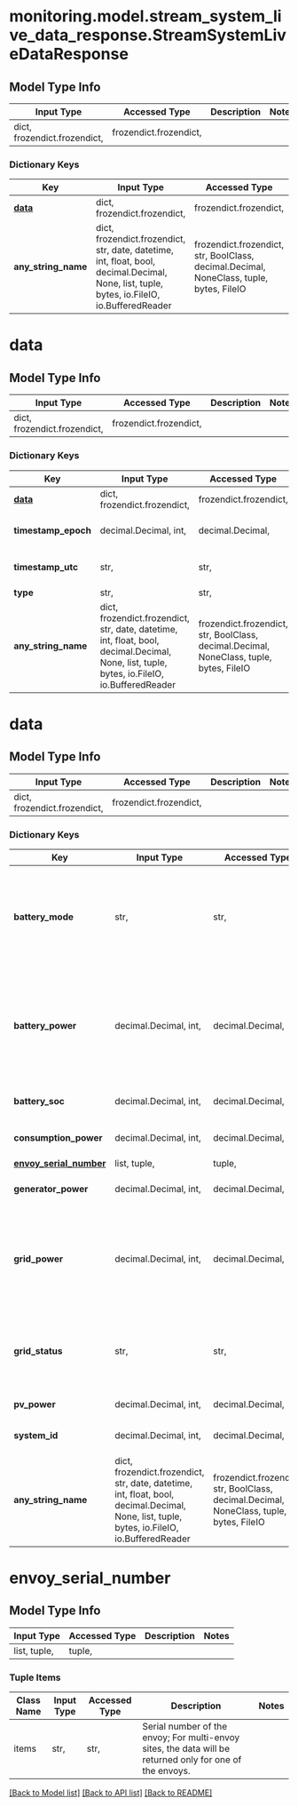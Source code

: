 # monitoring.model.stream_system_live_data_response.StreamSystemLiveDataResponse

## Model Type Info
Input Type | Accessed Type | Description | Notes
------------ | ------------- | ------------- | -------------
dict, frozendict.frozendict,  | frozendict.frozendict,  |  | 

### Dictionary Keys
Key | Input Type | Accessed Type | Description | Notes
------------ | ------------- | ------------- | ------------- | -------------
**[data](#data)** | dict, frozendict.frozendict,  | frozendict.frozendict,  |  | [optional] 
**any_string_name** | dict, frozendict.frozendict, str, date, datetime, int, float, bool, decimal.Decimal, None, list, tuple, bytes, io.FileIO, io.BufferedReader | frozendict.frozendict, str, BoolClass, decimal.Decimal, NoneClass, tuple, bytes, FileIO | any string name can be used but the value must be the correct type | [optional]

# data

## Model Type Info
Input Type | Accessed Type | Description | Notes
------------ | ------------- | ------------- | -------------
dict, frozendict.frozendict,  | frozendict.frozendict,  |  | 

### Dictionary Keys
Key | Input Type | Accessed Type | Description | Notes
------------ | ------------- | ------------- | ------------- | -------------
**[data](#data)** | dict, frozendict.frozendict,  | frozendict.frozendict,  |  | [optional] 
**timestamp_epoch** | decimal.Decimal, int,  | decimal.Decimal,  | Timestamp in epoch format. | [optional] 
**timestamp_utc** | str,  | str,  | Timestamp in UTC format. | [optional] 
**type** | str,  | str,  | response | [optional] 
**any_string_name** | dict, frozendict.frozendict, str, date, datetime, int, float, bool, decimal.Decimal, None, list, tuple, bytes, io.FileIO, io.BufferedReader | frozendict.frozendict, str, BoolClass, decimal.Decimal, NoneClass, tuple, bytes, FileIO | any string name can be used but the value must be the correct type | [optional]

# data

## Model Type Info
Input Type | Accessed Type | Description | Notes
------------ | ------------- | ------------- | -------------
dict, frozendict.frozendict,  | frozendict.frozendict,  |  | 

### Dictionary Keys
Key | Input Type | Accessed Type | Description | Notes
------------ | ------------- | ------------- | ------------- | -------------
**battery_mode** | str,  | str,  | Battery mode of the site. Available values are Savings Mode, Full Backup, and Self-consumption. | [optional] 
**battery_power** | decimal.Decimal, int,  | decimal.Decimal,  | Battery power in watts; Power will be positive in case of discharge and negative in case of charge. | [optional] 
**battery_soc** | decimal.Decimal, int,  | decimal.Decimal,  | Battery soc in percentage. | [optional] 
**consumption_power** | decimal.Decimal, int,  | decimal.Decimal,  | Consumption power in watts. | [optional] 
**[envoy_serial_number](#envoy_serial_number)** | list, tuple,  | tuple,  |  | [optional] 
**generator_power** | decimal.Decimal, int,  | decimal.Decimal,  | Generator power in watts. | [optional] 
**grid_power** | decimal.Decimal, int,  | decimal.Decimal,  | Grid power in watts; Power will be negative in case of export and positive in case of import. | [optional] 
**grid_status** | str,  | str,  | Grid state of the site. Available values are On Grid, Off Grid, Unknown. | [optional] 
**pv_power** | decimal.Decimal, int,  | decimal.Decimal,  | PV power in watts. | [optional] 
**system_id** | decimal.Decimal, int,  | decimal.Decimal,  | The unique numeric ID of the system. | [optional] 
**any_string_name** | dict, frozendict.frozendict, str, date, datetime, int, float, bool, decimal.Decimal, None, list, tuple, bytes, io.FileIO, io.BufferedReader | frozendict.frozendict, str, BoolClass, decimal.Decimal, NoneClass, tuple, bytes, FileIO | any string name can be used but the value must be the correct type | [optional]

# envoy_serial_number

## Model Type Info
Input Type | Accessed Type | Description | Notes
------------ | ------------- | ------------- | -------------
list, tuple,  | tuple,  |  | 

### Tuple Items
Class Name | Input Type | Accessed Type | Description | Notes
------------- | ------------- | ------------- | ------------- | -------------
items | str,  | str,  | Serial number of the envoy; For multi-envoy sites, the data will be returned only for one of the envoys. | 

[[Back to Model list]](../../README.md#documentation-for-models) [[Back to API list]](../../README.md#documentation-for-api-endpoints) [[Back to README]](../../README.md)

